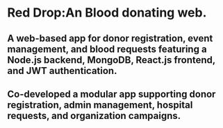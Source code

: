 
# Red Drop:An Blood donating web.
## A web-based app for donor registration, event management, and blood requests featuring a Node.js backend, MongoDB, React.js frontend, and JWT authentication.
## Co-developed a modular app supporting donor registration, admin management, hospital requests, and organization campaigns.


